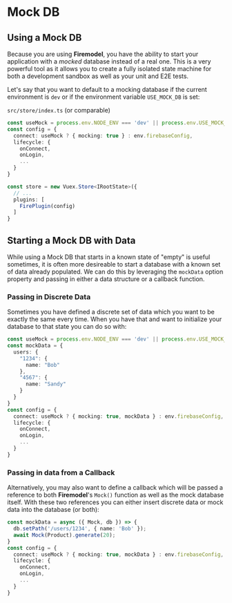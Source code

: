 # Mock DB

## Using a Mock DB

Because you are using **Firemodel**, you have the ability to start your application with a
_mocked_ database instead of a real one. This is a very powerful tool as it allows you to
create a fully isolated state machine for both a development sandbox as well as your unit
and E2E tests.

Let's say that you want to default to a mocking database if the current environment is
`dev` or if the environment variable `USE_MOCK_DB` is set:

`src/store/index.ts` (or comparable)

```typescript
const useMock = process.env.NODE_ENV === 'dev' || process.env.USE_MOCK_DB;
const config = {
  connect: useMock ? { mocking: true } : env.firebaseConfig,
  lifecycle: {
    onConnect,
    onLogin,
    ...
  }
}

const store = new Vuex.Store<IRootState>({
  // ...
  plugins: [
    FirePlugin(config)
  ]
}
```

## Starting a Mock DB with Data

While using a Mock DB that starts in a known state of "empty" is useful sometimes, it is
often more desireable to start a database with a known set of data already populated. We
can do this by leveraging the `mockData` option property and passing in either a data
structure or a callback function.

### Passing in Discrete Data

Sometimes you have defined a discrete set of data which you want to be exactly the same
every time. When you have that and want to initialize your database to that state you can
do so with:

```typescript
const useMock = process.env.NODE_ENV === 'dev' || process.env.USE_MOCK_DB;
const mockData = {
  users: {
    "1234": {
      name: "Bob"
    },
    "4567": {
      name: "Sandy"
    }
  }
}
const config = {
  connect: useMock ? { mocking: true, mockData } : env.firebaseConfig,
  lifecycle: {
    onConnect,
    onLogin,
    ...
  }
}
```

### Passing in data from a Callback

Alternatively, you may also want to define a callback which will be passed a reference to
both **Firemodel**'s `Mock()` function as well as the mock database itself. With these two
references you can either insert discrete data or mock data into the database (or both):

```typescript
const mockData = async ({ Mock, db }) => {
  db.setPath('/users/1234', { name: 'Bob' });
  await Mock(Product).generate(20);
}
const config = {
  connect: useMock ? { mocking: true, mockData } : env.firebaseConfig,
  lifecycle: {
    onConnect,
    onLogin,
    ...
  }
}

```
